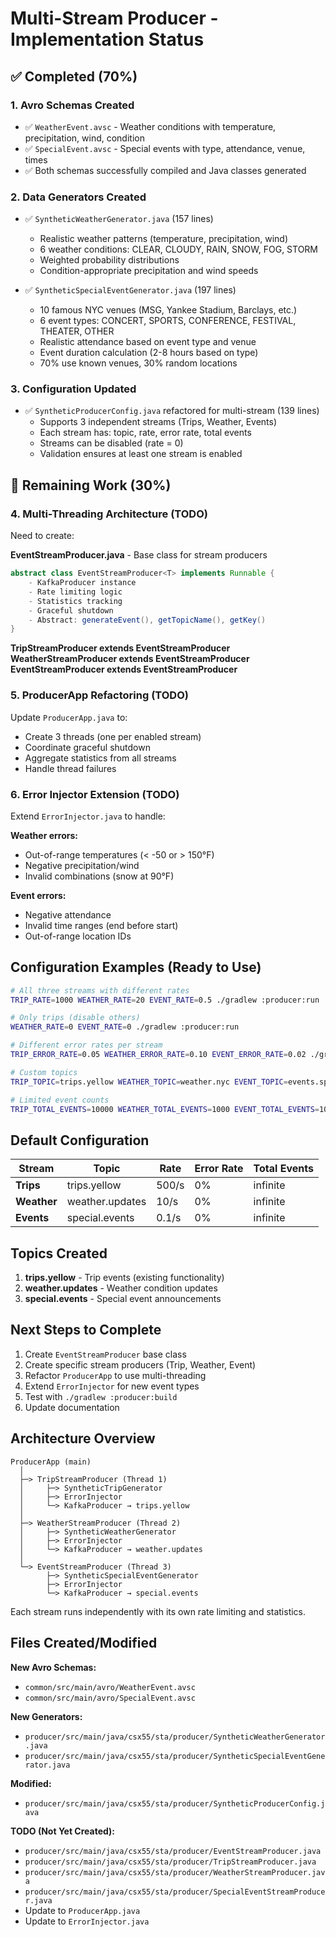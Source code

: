 # Multi-Stream Producer - Implementation Status

## ✅ Completed (70%)

### 1. Avro Schemas Created
- ✅ `WeatherEvent.avsc` - Weather conditions with temperature, precipitation, wind, condition
- ✅ `SpecialEvent.avsc` - Special events with type, attendance, venue, times
- ✅ Both schemas successfully compiled and Java classes generated

### 2. Data Generators Created
- ✅ `SyntheticWeatherGenerator.java` (157 lines)
  - Realistic weather patterns (temperature, precipitation, wind)
  - 6 weather conditions: CLEAR, CLOUDY, RAIN, SNOW, FOG, STORM
  - Weighted probability distributions
  - Condition-appropriate precipitation and wind speeds

- ✅ `SyntheticSpecialEventGenerator.java` (197 lines)
  - 10 famous NYC venues (MSG, Yankee Stadium, Barclays, etc.)
  - 6 event types: CONCERT, SPORTS, CONFERENCE, FESTIVAL, THEATER, OTHER
  - Realistic attendance based on event type and venue
  - Event duration calculation (2-8 hours based on type)
  - 70% use known venues, 30% random locations

### 3. Configuration Updated
- ✅ `SyntheticProducerConfig.java` refactored for multi-stream (139 lines)
  - Supports 3 independent streams (Trips, Weather, Events)
  - Each stream has: topic, rate, error rate, total events
  - Streams can be disabled (rate = 0)
  - Validation ensures at least one stream is enabled

## 🚧 Remaining Work (30%)

### 4. Multi-Threading Architecture (TODO)
Need to create:

**EventStreamProducer.java** - Base class for stream producers
```java
abstract class EventStreamProducer<T> implements Runnable {
    - KafkaProducer instance
    - Rate limiting logic
    - Statistics tracking
    - Graceful shutdown
    - Abstract: generateEvent(), getTopicName(), getKey()
}
```

**TripStreamProducer extends EventStreamProducer<TripEvent>**
**WeatherStreamProducer extends EventStreamProducer<WeatherEvent>**
**EventStreamProducer extends EventStreamProducer<SpecialEvent>**

### 5. ProducerApp Refactoring (TODO)
Update `ProducerApp.java` to:
- Create 3 threads (one per enabled stream)
- Coordinate graceful shutdown
- Aggregate statistics from all streams
- Handle thread failures

### 6. Error Injector Extension (TODO)
Extend `ErrorInjector.java` to handle:

**Weather errors:**
- Out-of-range temperatures (< -50 or > 150°F)
- Negative precipitation/wind
- Invalid combinations (snow at 90°F)

**Event errors:**
- Negative attendance
- Invalid time ranges (end before start)
- Out-of-range location IDs

## Configuration Examples (Ready to Use)

```bash
# All three streams with different rates
TRIP_RATE=1000 WEATHER_RATE=20 EVENT_RATE=0.5 ./gradlew :producer:run

# Only trips (disable others)
WEATHER_RATE=0 EVENT_RATE=0 ./gradlew :producer:run

# Different error rates per stream
TRIP_ERROR_RATE=0.05 WEATHER_ERROR_RATE=0.10 EVENT_ERROR_RATE=0.02 ./gradlew :producer:run

# Custom topics
TRIP_TOPIC=trips.yellow WEATHER_TOPIC=weather.nyc EVENT_TOPIC=events.special ./gradlew :producer:run

# Limited event counts
TRIP_TOTAL_EVENTS=10000 WEATHER_TOTAL_EVENTS=1000 EVENT_TOTAL_EVENTS=100 ./gradlew :producer:run
```

## Default Configuration

| Stream | Topic | Rate | Error Rate | Total Events |
|--------|-------|------|------------|--------------|
| **Trips** | trips.yellow | 500/s | 0% | infinite |
| **Weather** | weather.updates | 10/s | 0% | infinite |
| **Events** | special.events | 0.1/s | 0% | infinite |

## Topics Created

1. **trips.yellow** - Trip events (existing functionality)
2. **weather.updates** - Weather condition updates
3. **special.events** - Special event announcements

## Next Steps to Complete

1. Create `EventStreamProducer` base class
2. Create specific stream producers (Trip, Weather, Event)
3. Refactor `ProducerApp` to use multi-threading
4. Extend `ErrorInjector` for new event types
5. Test with `./gradlew :producer:build`
6. Update documentation

## Architecture Overview

```
ProducerApp (main)
  │
  ├─> TripStreamProducer (Thread 1)
  │     ├─> SyntheticTripGenerator
  │     ├─> ErrorInjector
  │     └─> KafkaProducer → trips.yellow
  │
  ├─> WeatherStreamProducer (Thread 2)
  │     ├─> SyntheticWeatherGenerator
  │     ├─> ErrorInjector
  │     └─> KafkaProducer → weather.updates
  │
  └─> EventStreamProducer (Thread 3)
        ├─> SyntheticSpecialEventGenerator
        ├─> ErrorInjector
        └─> KafkaProducer → special.events
```

Each stream runs independently with its own rate limiting and statistics.

## Files Created/Modified

**New Avro Schemas:**
- `common/src/main/avro/WeatherEvent.avsc`
- `common/src/main/avro/SpecialEvent.avsc`

**New Generators:**
- `producer/src/main/java/csx55/sta/producer/SyntheticWeatherGenerator.java`
- `producer/src/main/java/csx55/sta/producer/SyntheticSpecialEventGenerator.java`

**Modified:**
- `producer/src/main/java/csx55/sta/producer/SyntheticProducerConfig.java`

**TODO (Not Yet Created):**
- `producer/src/main/java/csx55/sta/producer/EventStreamProducer.java`
- `producer/src/main/java/csx55/sta/producer/TripStreamProducer.java`
- `producer/src/main/java/csx55/sta/producer/WeatherStreamProducer.java`
- `producer/src/main/java/csx55/sta/producer/SpecialEventStreamProducer.java`
- Update to `ProducerApp.java`
- Update to `ErrorInjector.java`
